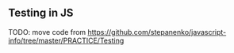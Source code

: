 
## Testing in JS

TODO: move code from https://github.com/stepanenko/javascript-info/tree/master/PRACTICE/Testing
